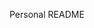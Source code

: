 Personal README

<!-- 

1. Create an array with the hours in a day spanning from 9 AM to 5 PM

2. Create a div container, row and column. 1-10-1

3.  Have an interactive textarea for the user to put in their information to save to the calendar.

4. Have a lock at the end that saves the stored information given in the textarea. 

5. Have a timer that always stays current and is always ticking
    a. The day of the year must be present at the top of the calendar at all times. (dddd for typed day of month, MMMM for full month name, Do for numerical day of month)
        